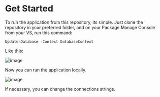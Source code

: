 # Get Started

To run the application from this repository, its simple. Just clone the repository in your preferred folder, and on your Package Manage Console from your VS, run this command:
```
Update-Database -Context DatabaseContext
```

Like this:

![image](https://github.com/gabrielvsb/alfasoft/assets/53629458/95a42d4c-5d1e-4233-8c1c-ab27f8cabe8b)

Now you can run the application locally.

![image](https://github.com/gabrielvsb/alfasoft/assets/53629458/055f6852-48c9-4da3-8947-18b3b007704a)

If necessary, you can change the connections strings.

